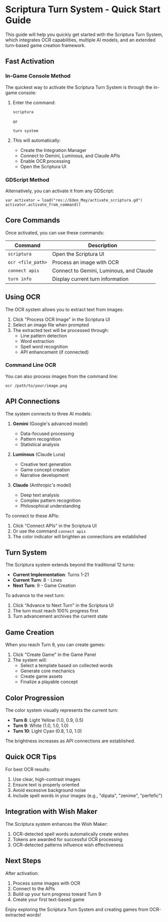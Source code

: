 # Scriptura Turn System - Quick Start Guide

This guide will help you quickly get started with the Scriptura Turn System, which integrates OCR capabilities, multiple AI models, and an extended turn-based game creation framework.

## Fast Activation

### In-Game Console Method

The quickest way to activate the Scriptura Turn System is through the in-game console:

1. Enter the command:
   ```
   scriptura
   ```
   or
   ```
   turn system
   ```

2. This will automatically:
   - Create the Integration Manager
   - Connect to Gemini, Luminous, and Claude APIs
   - Enable OCR processing
   - Open the Scriptura UI

### GDScript Method

Alternatively, you can activate it from any GDScript:

```gdscript
var activator = load("res://Eden_May/activate_scriptura.gd")
activator.activate_from_command()
```

## Core Commands

Once activated, you can use these commands:

| Command | Description |
|---------|-------------|
| `scriptura` | Open the Scriptura UI |
| `ocr <file_path>` | Process an image with OCR |
| `connect apis` | Connect to Gemini, Luminous, and Claude |
| `turn info` | Display current turn information |

## Using OCR

The OCR system allows you to extract text from images:

1. Click "Process OCR Image" in the Scriptura UI
2. Select an image file when prompted
3. The extracted text will be processed through:
   - Line pattern detection
   - Word extraction
   - Spell word recognition
   - API enhancement (if connected)

### Command Line OCR

You can also process images from the command line:

```
ocr /path/to/your/image.png
```

## API Connections

The system connects to three AI models:

1. **Gemini** (Google's advanced model)
   - Data-focused processing
   - Pattern recognition
   - Statistical analysis

2. **Luminous** (Claude Luna)
   - Creative text generation
   - Game concept creation
   - Narrative development

3. **Claude** (Anthropic's model)
   - Deep text analysis
   - Complex pattern recognition
   - Philosophical understanding

To connect to these APIs:

1. Click "Connect APIs" in the Scriptura UI
2. Or use the command `connect apis`
3. The color indicator will brighten as connections are established

## Turn System

The Scriptura system extends beyond the traditional 12 turns:

- **Current Implementation**: Turns 1-21
- **Current Turn**: 8 - Lines
- **Next Turn**: 9 - Game Creation

To advance to the next turn:

1. Click "Advance to Next Turn" in the Scriptura UI
2. The turn must reach 100% progress first
3. Turn advancement archives the current state

## Game Creation

When you reach Turn 9, you can create games:

1. Click "Create Game" in the Game Panel
2. The system will:
   - Select a template based on collected words
   - Generate core mechanics
   - Create game assets
   - Finalize a playable concept

## Color Progression

The color system visually represents the current turn:

- **Turn 8**: Light Yellow (1.0, 0.9, 0.5)
- **Turn 9**: White (1.0, 1.0, 1.0)
- **Turn 10**: Light Cyan (0.8, 1.0, 1.0)

The brightness increases as API connections are established.

## Quick OCR Tips

For best OCR results:

1. Use clear, high-contrast images
2. Ensure text is properly oriented
3. Avoid excessive background noise
4. Include spell words in your images (e.g., "dipata", "zenime", "perfefic")

## Integration with Wish Maker

The Scriptura system enhances the Wish Maker:

1. OCR-detected spell words automatically create wishes
2. Tokens are awarded for successful OCR processing
3. OCR-detected patterns influence wish effectiveness

## Next Steps

After activation:

1. Process some images with OCR
2. Connect to the APIs
3. Build up your turn progress toward Turn 9
4. Create your first text-based game

Enjoy exploring the Scriptura Turn System and creating games from OCR-extracted words!